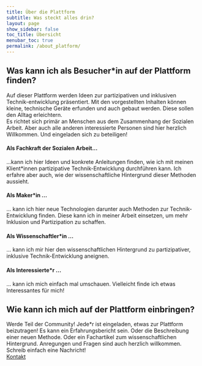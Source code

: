 ```yaml
---
title: Über die Plattform
subtitle: Was steckt alles drin?
layout: page
show_sidebar: false
toc_title: Übersicht
menubar_toc: true
permalink: /about_platform/
---
```

## Was kann ich als Besucher\*in auf der Plattform finden?
Auf dieser Plattform werden Ideen zur partizipativen und inklusiven Technik-entwicklung präsentiert. Mit den vorgestellten Inhalten können kleine, technische Geräte erfunden und auch gebaut werden. Diese sollen den Alltag erleichtern. <br>
Es richtet sich primär an Menschen aus dem Zusammenhang der Sozialen Arbeit. Aber auch alle anderen interessierte Personen sind hier herzlich Willkommen. Und eingeladen sich zu beteiligen!

#### Als Fachkraft der Sozialen Arbeit...
...kann ich hier Ideen und konkrete Anleitungen finden, wie ich mit meinen Klient\*innen partizipative Technik-Entwicklung durchführen kann. Ich erfahre aber auch, wie der wissenschaftliche Hintergrund dieser Methoden aussieht.

#### Als Maker\*in ...
... kann ich hier neue Technologien darunter auch Methoden zur Technik-Entwicklung finden. Diese kann ich in meiner Arbeit einsetzen, um mehr Inklusion und Partizipation zu schaffen. 

#### Als Wissenschaftler\*in ...
... kann ich mir hier den wissenschaftlichen Hintergrund zu partizipativer, inklusive Technik-Entwicklung aneignen. 

#### Als Interessierte\*r ...
... kann ich mich einfach mal umschauen. Vielleicht finde ich etwas Interessantes für mich!

## Wie kann ich mich auf der Plattform einbringen?
Werde Teil der Community! Jede\*r ist eingeladen, etwas zur Plattform beizutragen! Es kann ein Erfahrungsbericht sein. Oder die Beschreibung einer neuen Methode. Oder ein Fachartikel zum wissenschaftlichen Hintergrund. Anregungen und Fragen sind auch herzlich willkommen. Schreib einfach eine Nachricht!<br>
<a href="/contact/" class="button is-primary">
Kontakt</a>

